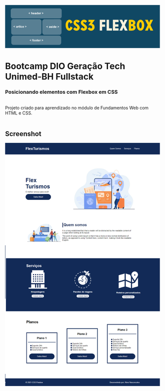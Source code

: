 <center><img src="images/flexbox-logo.png"></center>

# Bootcamp DIO Geração Tech Unimed-BH Fullstack

### Posicionando elementos com Flexbox em CSS

<br>
Projeto criado para aprendizado no módulo de Fundamentos Web com HTML e CSS.
<br><br>

## Screenshot

<center><img src="images/screenshot-flexbox.png"></center>